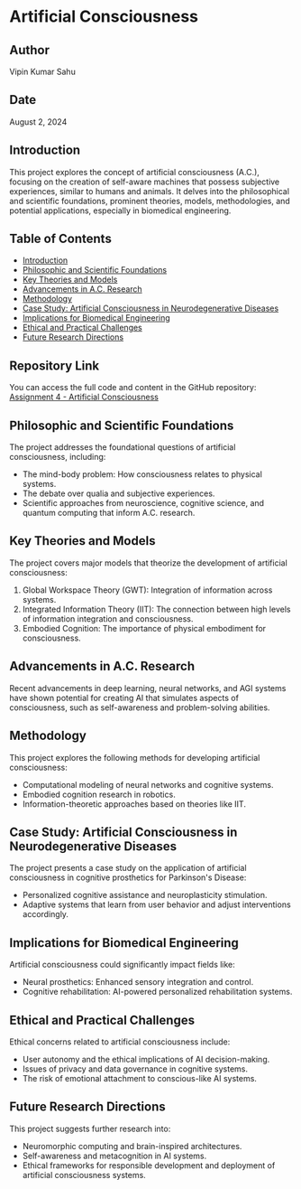 # Artificial Consciousness

## Author
Vipin Kumar Sahu

## Date
August 2, 2024

## Introduction
This project explores the concept of artificial consciousness (A.C.), focusing on the creation of self-aware machines that possess subjective experiences,
similar to humans and animals. It delves into the philosophical and scientific foundations, prominent theories, models, methodologies, and potential applications,
especially in biomedical engineering.

## Table of Contents
- [Introduction](#introduction)
- [Philosophic and Scientific Foundations](#philosophic-and-scientific-foundations)
- [Key Theories and Models](#key-theories-and-models)
- [Advancements in A.C. Research](#advancements-in-ac-research)
- [Methodology](#methodology)
- [Case Study: Artificial Consciousness in Neurodegenerative Diseases](#case-study-artificial-consciousness-in-neurodegenerative-diseases)
- [Implications for Biomedical Engineering](#implications-for-biomedical-engineering)
- [Ethical and Practical Challenges](#ethical-and-practical-challenges)
- [Future Research Directions](#future-research-directions)

## Repository Link
You can access the full code and content in the GitHub repository:
[Assignment 4 - Artificial Consciousness](https://github.com/Vipin70Sahu/AI_Assingment_22111070_-Vipin-)

## Philosophic and Scientific Foundations
The project addresses the foundational questions of artificial consciousness, including:
- The mind-body problem: How consciousness relates to physical systems.
- The debate over qualia and subjective experiences.
- Scientific approaches from neuroscience, cognitive science, and quantum computing that inform A.C. research.

## Key Theories and Models
The project covers major models that theorize the development of artificial consciousness:
1. Global Workspace Theory (GWT): Integration of information across systems.
2. Integrated Information Theory (IIT): The connection between high levels of information integration and consciousness.
3. Embodied Cognition: The importance of physical embodiment for consciousness.

## Advancements in A.C. Research
Recent advancements in deep learning, neural networks, and AGI systems have shown potential for creating AI that simulates aspects of consciousness, 
such as self-awareness and problem-solving abilities.

## Methodology
This project explores the following methods for developing artificial consciousness:
- Computational modeling of neural networks and cognitive systems.
- Embodied cognition research in robotics.
- Information-theoretic approaches based on theories like IIT.

## Case Study: Artificial Consciousness in Neurodegenerative Diseases
The project presents a case study on the application of artificial consciousness in cognitive prosthetics for Parkinson's Disease:
- Personalized cognitive assistance and neuroplasticity stimulation.
- Adaptive systems that learn from user behavior and adjust interventions accordingly.

## Implications for Biomedical Engineering
Artificial consciousness could significantly impact fields like:
- Neural prosthetics: Enhanced sensory integration and control.
- Cognitive rehabilitation: AI-powered personalized rehabilitation systems.

## Ethical and Practical Challenges
Ethical concerns related to artificial consciousness include:
- User autonomy and the ethical implications of AI decision-making.
- Issues of privacy and data governance in cognitive systems.
- The risk of emotional attachment to conscious-like AI systems.

## Future Research Directions
This project suggests further research into:
- Neuromorphic computing and brain-inspired architectures.
- Self-awareness and metacognition in AI systems.
- Ethical frameworks for responsible development and deployment of artificial consciousness systems.


